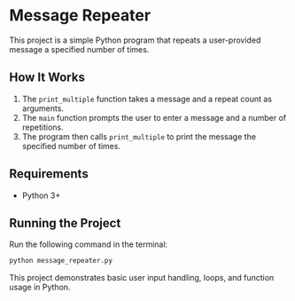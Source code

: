 # Message Repeater

This project is a simple Python program that repeats a user-provided message a specified number of times.

## How It Works

1. The `print_multiple` function takes a message and a repeat count as arguments.
2. The `main` function prompts the user to enter a message and a number of repetitions.
3. The program then calls `print_multiple` to print the message the specified number of times.

## Requirements
- Python 3+

## Running the Project
Run the following command in the terminal:
```sh
python message_repeater.py
```

This project demonstrates basic user input handling, loops, and function usage in Python.

